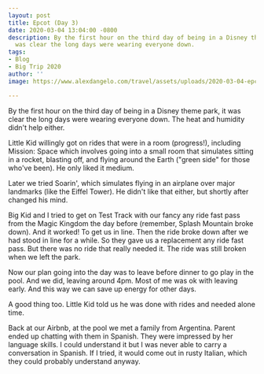 ```yaml
---
layout: post
title: Epcot (Day 3)
date: 2020-03-04 13:04:00 -0800
description: By the first hour on the third day of being in a Disney theme park, it
  was clear the long days were wearing everyone down.
tags:
- Blog
- Big Trip 2020
author: ''
image: https://www.alexdangelo.com/travel/assets/uploads/2020-03-04-epcot-starship-earth.jpg

---
```

By the first hour on the third day of being in a Disney theme park, it was clear the long days were wearing everyone down. The heat and humidity didn't help either.

Little Kid willingly got on rides that were in a room (progress!), including Mission: Space which involves going into a small room that simulates sitting in a rocket, blasting off, and flying around the Earth ("green side" for those who've been). He only liked it medium.

Later we tried Soarin', which simulates flying in an airplane over major landmarks (like the Eiffel Tower). He didn't like that either, but shortly after changed his mind. 

Big Kid and I tried to get on Test Track with our fancy any ride fast pass from the Magic Kingdom the day before (remember, Splash Mountain broke down). And it worked! To get us in line. Then the ride broke down after we had stood in line for a while. So they gave us a replacement any ride fast pass. But there was no ride that really needed it. The ride was still broken when we left the park.

Now our plan going into the day was to leave before dinner to go play in the pool. And we did, leaving around 4pm. Most of me was ok with leaving early. And this way we can save up energy for other days.

A good thing too. Little Kid told us he was done with rides and needed alone time. 

Back at our Airbnb, at the pool we met a family from Argentina. Parent ended up chatting with them in Spanish. They were impressed by her language skills. I could understand it but I was never able to carry a conversation in Spanish. If I tried, it would come out in rusty Italian, which they could probably understand anyway.